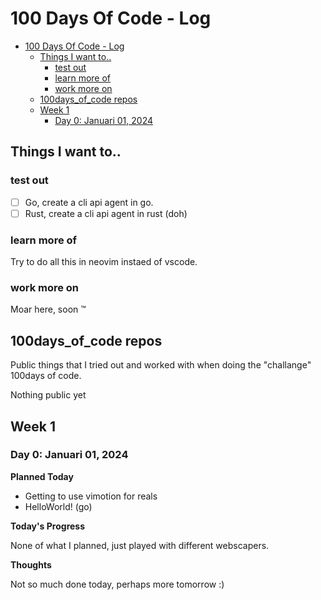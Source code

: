 # 100 Days Of Code - Log

- [100 Days Of Code - Log](#100-days-of-code---log)
  - [Things I want to..](#things-i-want-to)
    - [test out](#test-out)
    - [learn more of](#learn-more-of)
    - [work more on](#work-more-on)
  - [100days_of_code repos](#100days_of_code-repos)
  - [Week 1](#week-1)
    - [Day 0: Januari 01, 2024](#day)

## Things I want to..

### test out

- [ ] Go, create a cli api agent in go.
- [ ] Rust, create a cli api agent in rust (doh)

### learn more of

Try to do all this in neovim instaed of vscode.

### work more on

Moar here, soon :tm:

## 100days_of_code repos

Public things that I tried out and worked with when doing the "challange" 100days of code.

Nothing public yet

## Week 1

### Day 0: Januari 01, 2024

**Planned Today**

- Getting to use vimotion for reals
- HelloWorld! (go)

**Today's Progress**

None of what I planned, just played with different webscapers.  


**Thoughts**

Not so much done today, perhaps more tomorrow :)
